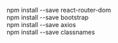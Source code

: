 npm install --save react-router-dom<br>
npm install --save bootstrap<br>
npm install --save axios<br>
npm install --save classnames
